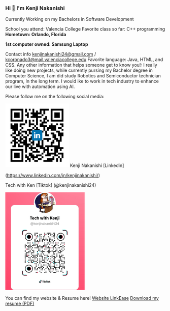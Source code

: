 

### Hi 👋 I'm Kenji Nakanishi
<p>Currently Working on my Bachelors in Software Development</p>



School you attend: Valencia College 
Favorite class so far: C++ programming 
**Hometown: Orlando, Florida**

**1st computer owned: Samsung Laptop**

Contact info kenjinakanishi24@gmail.com /  kcoronado3@mail.valenciacollege.edu
Favorite language:  Java, HTML, and CSS.
Any other information that helps someone get to know you!: I really like doing new projects, while currently pursing my Bachelor degree in Computer Science, I am did study Robotics and Semiconductor technician program, In the long term. I would ike to work in tech industry to enhance our live with automation using AI. 


Please follow me on the following social media: 

<img src="Images/shared image.png" alt="Linkedin" width="200px">
Kenji Nakanishi [Linkedin] 

(https://www.linkedin.com/in/kenjinakanishi/)



Tech with Ken [Tiktok] (@kenjinakanishi24)

<img src="Images/media.jpeg" alt="Tech with Ken(Tiktok)" width="250">

You can find my website & Resume here!
[Website LinkEase](https://kenjisan624.github.io/Link-Ease/)
[Download my resume (PDF)](resume.pdf) 

<!--
Here are some ideas to get you started:

- 🔭 I’m currently working on ...
- 🌱 I’m currently learning ...
- 👯 I’m looking to collaborate on ...
- 🤔 I’m looking for help with ...
- 💬 Ask me about ...
- 📫 How to reach me: ...
- 😄 Pronouns: ...
- ⚡ Fun fact: ...
-->
